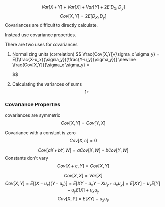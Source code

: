 
$$
Var[X+Y] + Var[X] + Var[Y] + 2E[D_X,D_y]
$$
$$
 Cov[X,Y] = 2E[D_X,D_y]
$$
Covariances are difficult to directly calculate.

Instead use covariance properties.

There are two uses for covariances
1. Normalizing units (correlation)
	$$
	\frac{Cov[X,Y]}{\sigma_x \sigma_y} = E[(\frac{X-u_x}{\sigma_y})(\frac{Y-u_y}{\sigma_y})] \newline \frac{Cov[X,Y]}{\sigma_x \sigma_y} =
		
	$$
2. Calculating the variances of sums
	$$
	1 +  
	 $$
### Covariance Properties

covariances are symmetric
$$
Cov[X,Y] = Cov[Y, X]
$$

Covariance with a constant is zero
$$
Cov[X, c] = 0
$$

$$
Cov[aX + bY, W] = aCov[X, W] + bCov[Y, W]
$$
Constants don't vary
$$
Cov[X+c, Y] = Cov[X, Y]
$$

$$
Cov[X, X] = Var[X]
$$
$$
Cov[X, Y] = E[(X-u_x)(Y-u_y)] = E[XY-u_xY - Xu_y + u_xu_y] = E[XY] - u_xE[Y] - u_y E[X] + u_x u_y
$$
$$
Cov[X, Y] = E[XY] - u_x u_y
$$
